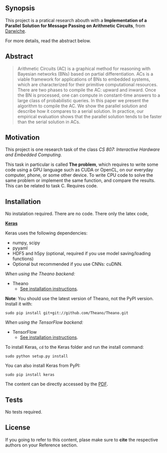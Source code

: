## Synopsis

This project is a pratical research abouth with a **Implementation of a Parallel Solution for Message Passing on Arithmetic Circuits**, from [Darwiche](http://arxiv.org/abs/1301.3847).

For more details, read the abstract below.

## Abstract

>Arithmetic Circuits (AC) is a graphical method for reasoning with Bayesian networks (BNs) based on partial differentiation. ACs is a viable framework for applications of BNs to embedded systems, which are characterized for their primitive computational resources. There are two phases to compile the AC: upward and inward. Once the BN is processed, one can compute in constant-time answers to a large class of probabilistic queries. In this paper we present the algorithm to compile the AC. We show the parallel solution and describe how it compares to a serial solution. In practice, our empirical evaluation shows that the parallel solution tends to be faster than the serial solution in ACs.



## Motivation

This project is one research task of the class *CS 807: Interactive Hardware and Embedded Computing*.

 
This task in particular is called **The problem**, which requires to write some code using a GPU language such as CUDA or OpenCL, on our everyday computer, phone, or some other device. To write CPU code to solve the same problem or implement the same function, and compare the results. This can be related to task C. Requires code.


## Installation

No instalation required. There are no code. There only the latex code, 

[**Keras**](https://github.com/fchollet/keras)

Keras uses the following dependencies:

- numpy, scipy
- pyyaml
- HDF5 and h5py (optional, required if you use model saving/loading functions)
- Optional but recommended if you use CNNs: cuDNN.

*When using the Theano backend:*

- Theano
    - [See installation instructions](http://deeplearning.net/software/theano/install.html#install).

**Note**: You should use the latest version of Theano, not the PyPI version. Install it with:
```
sudo pip install git+git://github.com/Theano/Theano.git
```

*When using the TensorFlow backend:*

- TensorFlow
    - [See installation instructions](https://github.com/tensorflow/tensorflow#download-and-setup).

To install Keras, `cd` to the Keras folder and run the install command:
```
sudo python setup.py install
```

You can also install Keras from PyPI:
```
sudo pip install keras
```

The content can be directly accessed by the [PDF](https://github.com/andreeds/cs807-research-tasks/blob/master/C%20-%20The%20Problem/Paper/Task_C_Andre_200334126.pdf).

## Tests

No tests required.

## License

If you going to refer to this content, plase make sure to **cite** the respective authors on your Reference section.
